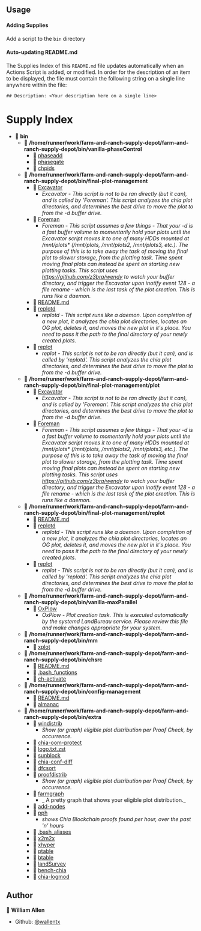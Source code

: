 ## Usage

#### Adding Supplies

Add a script to the `bin` directory

#### Auto-updating README.md

The Supplies Index of this `README.md` file updates automatically when an Actions Script is added, or modified. In order for the description of an item to be displayed, the file must contain the following string on a single line anywhere within the file:

`## Description: <Your description here on a single line>`

# Supply Index

- 📂 __bin__
   - 📂 __/home/runner/work/farm-and-ranch-supply-depot/farm-and-ranch-supply-depot/bin/vanilla-phaseControl__
      - 📄 [phaseadd](bin/vanilla-phaseControl/phaseadd)
      - 📄 [phasegate](bin/vanilla-phaseControl/phasegate)
      - 📄 [chpids](bin/vanilla-phaseControl/chpids)
   - 📂 __/home/runner/work/farm-and-ranch-supply-depot/farm-and-ranch-supply-depot/bin/final-plot-management__
      - 📄 [Excavator](bin/final-plot-management/Excavator)
         - _Excavator - This script is not to be ran directly (but it can), and is called by 'Foreman'. This script analyzes the chia plot directories, and determines the best drive to move the plot to from the -d buffer drive._
      - 📄 [Foreman](bin/final-plot-management/Foreman)
         - _Foreman - This script assumes a few things - That your -d is a fast buffer volume to momentarily hold your plots until the Excavator script moves it to one of many HDDs mounted at /mnt/plots* (/mnt/plots, /mnt/plots2, /mnt/plots3, etc.). The purpose of this is to take away the task of moving the final plot to slower storage, from the plotting task. Time spent moving final plots can instead be spent on starting new plotting tasks. This script uses https://github.com/z3bra/wendy to watch your buffer directory, and trigger the Excavator upon inotify event 128 - a file rename - which is the last task of the plot creation. This is runs like a daemon._
      - 📄 [README.md](bin/final-plot-management/README.md)
      - 📄 [replotd](bin/final-plot-management/replotd)
         - _replotd - This script runs like a daemon. Upon completion of a new plot, it analyzes the chia plot directories, locates an OG plot, deletes it, and moves the new plot in it's place. You need to pass it the path to the final directory of your newly created plots._
      - 📄 [replot](bin/final-plot-management/replot)
         - _replot - This script is not to be ran directly (but it can), and is called by 'replotd'. This script analyzes the chia plot directories, and determines the best drive to move the plot to from the -d buffer drive._
   - 📂 __/home/runner/work/farm-and-ranch-supply-depot/farm-and-ranch-supply-depot/bin/final-plot-management/plot__
      - 📄 [Excavator](bin/plot/Excavator)
         - _Excavator - This script is not to be ran directly (but it can), and is called by 'Foreman'. This script analyzes the chia plot directories, and determines the best drive to move the plot to from the -d buffer drive._
      - 📄 [Foreman](bin/plot/Foreman)
         - _Foreman - This script assumes a few things - That your -d is a fast buffer volume to momentarily hold your plots until the Excavator script moves it to one of many HDDs mounted at /mnt/plots* (/mnt/plots, /mnt/plots2, /mnt/plots3, etc.). The purpose of this is to take away the task of moving the final plot to slower storage, from the plotting task. Time spent moving final plots can instead be spent on starting new plotting tasks. This script uses https://github.com/z3bra/wendy to watch your buffer directory, and trigger the Excavator upon inotify event 128 - a file rename - which is the last task of the plot creation. This is runs like a daemon._
   - 📂 __/home/runner/work/farm-and-ranch-supply-depot/farm-and-ranch-supply-depot/bin/final-plot-management/replot__
      - 📄 [README.md](bin/replot/README.md)
      - 📄 [replotd](bin/replot/replotd)
         - _replotd - This script runs like a daemon. Upon completion of a new plot, it analyzes the chia plot directories, locates an OG plot, deletes it, and moves the new plot in it's place. You need to pass it the path to the final directory of your newly created plots._
      - 📄 [replot](bin/replot/replot)
         - _replot - This script is not to be ran directly (but it can), and is called by 'replotd'. This script analyzes the chia plot directories, and determines the best drive to move the plot to from the -d buffer drive._
   - 📂 __/home/runner/work/farm-and-ranch-supply-depot/farm-and-ranch-supply-depot/bin/vanilla-maxParallel__
      - 📄 [OxPlow](bin/vanilla-maxParallel/OxPlow)
         - _OxPlow - Plot creation task. This is executed automatically by the systemd LandBureau service. Please review this file and make changes appropriate for your system._
   - 📂 __/home/runner/work/farm-and-ranch-supply-depot/farm-and-ranch-supply-depot/bin/mm__
      - 📄 [xplot](bin/mm/xplot)
   - 📂 __/home/runner/work/farm-and-ranch-supply-depot/farm-and-ranch-supply-depot/bin/chsrc__
      - 📄 [README.md](bin/chsrc/README.md)
      - 📄 [.bash_functions](bin/chsrc/.bash_functions)
      - 📄 [ch\-activate](bin/chsrc/ch-activate)
   - 📂 __/home/runner/work/farm-and-ranch-supply-depot/farm-and-ranch-supply-depot/bin/config-management__
      - 📄 [README.md](bin/config-management/README.md)
      - 📄 [almanac](bin/config-management/almanac)
   - 📂 __/home/runner/work/farm-and-ranch-supply-depot/farm-and-ranch-supply-depot/bin/extra__
      - 📄 [windistrib](bin/extra/windistrib)
         - _Show (or graph) eligible plot distribution per Proof Check, by occurrence._
      - 📄 [chia\-oom\-protect](bin/extra/chia-oom-protect)
      - 📄 [logo.txt.zst](bin/extra/logo.txt.zst)
      - 📄 [sunblock](bin/extra/sunblock)
      - 📄 [chia\-conf\-diff](bin/extra/chia-conf-diff)
      - 📄 [dfcsort](bin/extra/dfcsort)
      - 📄 [proofdistrib](bin/extra/proofdistrib)
         - _Show (or graph) eligible plot distribution per Proof Check, by occurrence._
      - 📄 [farmgraph](bin/extra/farmgraph)
         - _ A pretty graph that shows your eligible plot distribution._
      - 📄 [add\-nodes](bin/extra/add-nodes)
      - 📄 [pph](bin/extra/pph)
         - _shows Chia Blockchain proofs found per hour, over the past 'n' hours_
      - 📄 [.bash_aliases](bin/extra/.bash_aliases)
      - 📄 [x2m2x](bin/extra/x2m2x)
      - 📄 [xhyper](bin/extra/xhyper)
      - 📄 [ptable](bin/extra/ptable)
      - 📄 [btable](bin/extra/btable)
      - 📄 [landSurvey](bin/extra/landSurvey)
      - 📄 [bench\-chia](bin/extra/bench-chia)
      - 📄 [chia\-logmod](bin/extra/chia-logmod)


## Author

👤 **William Allen**

* Github: [@wallentx](https://github.com/wallentx)
